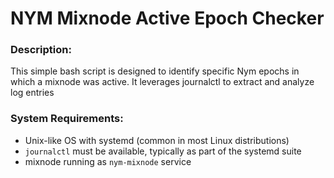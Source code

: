 # NYM Mixnode Active Epoch Checker

### Description:
This simple bash script is designed to identify specific Nym epochs in which a mixnode was active. It leverages journalctl to extract and analyze log entries

### System Requirements:
- Unix-like OS with systemd (common in most Linux distributions)
- `journalctl` must be available, typically as part of the systemd suite
- mixnode running as `nym-mixnode` service
